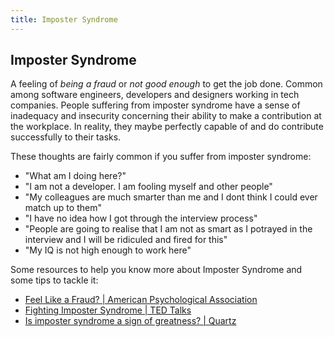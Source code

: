 ```yaml
---
title: Imposter Syndrome
---
```

## Imposter Syndrome

A feeling of _being a fraud_ or _not good enough_ to get the job done. Common among software engineers, developers and designers working in tech companies. People suffering from imposter syndrome have a sense of inadequacy and insecurity concerning their ability to make a contribution at the workplace. In reality, they maybe perfectly capable of and do contribute successfully to their tasks.

These thoughts are fairly common if you suffer from imposter syndrome:

* "What am I doing here?"
* "I am not a developer. I am fooling myself and other people"
* "My colleagues are much smarter than me and I dont think I could ever match up to them"
* "I have no idea how I got through the interview process"
* "People are going to realise that I am not as smart as I potrayed in the interview and I will be ridiculed and fired for this"
* "My IQ is not high enough to work here"

Some resources to help you know more about Imposter Syndrome and some tips to tackle it:

* [Feel Like a Fraud? | American Psychological Association](http://www.apa.org/gradpsych/2013/11/fraud.aspx)
* [Fighting Imposter Syndrome | TED Talks](https://www.ted.com/playlists/503/fighting_impostor_syndrome)
* [Is imposter syndrome a sign of greatness? | Quartz](https://qz.com/606727/is-imposter-syndrome-a-sign-of-greatness/)



